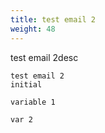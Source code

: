 ```yaml
---
title: test email 2
weight: 48
---
```


test email 2desc

```
test email 2 
initial

variable 1

var 2
```